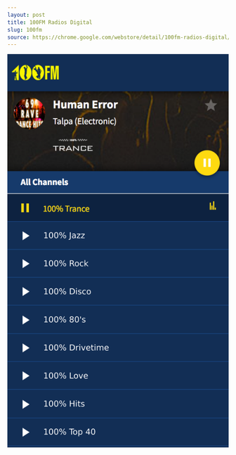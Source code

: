 ```yaml
---
layout: post
title: 100FM Radios Digital
slug: 100fm
source: https://chrome.google.com/webstore/detail/100fm-radios-digital/ealihiicnhlmeapidiennmjgpoicjiad
---
```


<img src="/screenshots/100fm.png" alt="100FM Radios Digital">
